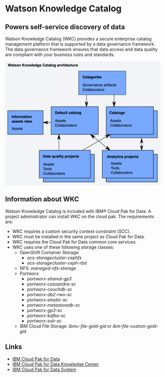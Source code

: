 # Watson Knowledge Catalog

<!--- cSpell:ignore storagecluster cephfs ceph Portworx portworx ibmc metastoredb Invenio automations hyperautomation unmanaged practioners Pak Paks Quickstart qube cntk autoplay allowfullscreen -->

## Powers self-service discovery of data

Watson Knowledge Catalog (WKC) provides a secure enterprise catalog management platform that is supported by a data governance framework. The data governance framework ensures that data access and data quality are compliant with your business rules and standards. 


![WKC Overview](images/cpd_wkc_overview.png)

## Information about WKC

Watson Knowledge Catalog is included with IBM® Cloud Pak for Data. A project administrator can install WKC on the cloud pak. The requirements are:

* WKC requires a custom security context constraint (SCC).
* WKC must be installed in the same project as Cloud Pak for Data.
* WKC requires the Cloud Pak for Data common core services. 
* WKC uses one of these following storage classes:
    * OpenShift Container Storage: 
        * *ocs-storagecluster-cephfs*
        * *ocs-storagecluster-ceph-rbd*
    * NFS: *managed-nfs-storage*
    * Portworx: 
        * *portworx-shared-gp3*
        * *portworx-cassandra-sc*
        * *portworx-couchdb-sc*
        * *portworx-db2-rwo-sc*
        * *portworx-elastic-sc*
        * *portworx-metastoredb-sc*
        * *portworx-gp3-sc*
        * *portworx-kafka-sc*
        * *portworx-solr-sc*
    * IBM Cloud File Storage: *ibmc-file-gold-gid* or *ibm-file-custom-gold-gid*

  
## Links

- [IBM Cloud Pak for Data](https://www.ibm.com/products/cloud-pak-for-data)
- [IBM Cloud Pak for Data Knowledge Center](https://www.ibm.com/docs/en/cloud-paks/cp-data/4.0)
- [IBM Cloud Pak for Data System](https://www.ibm.com/products/cloud-pak-for-data/system)
